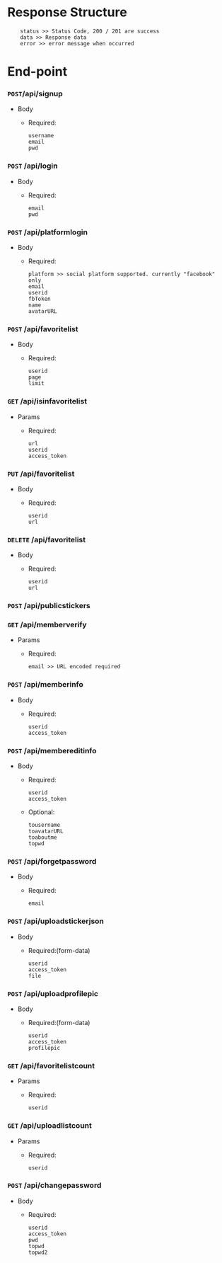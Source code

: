 
# Response Structure

        status >> Status Code, 200 / 201 are success
        data >> Response data 
        error >> error message when occurred


# End-point


### ```POST```/api/signup
  - Body
    - Required:

          username
          email
          pwd



### ```POST``` /api/login    
  - Body
    - Required:

          email
          pwd


### ```POST``` /api/platformlogin
  - Body
    - Required:

          platform >> social platform supported. currently "facebook" only
          email
          userid
          fbToken
          name
          avatarURL



### ```POST``` /api/favoritelist
    
  - Body
    - Required:

          userid
          page
          limit


### ```GET``` /api/isinfavoritelist
  - Params
    - Required:

          url
          userid
          access_token



### ```PUT``` /api/favoritelist 
  - Body
    - Required:

          userid
          url



### ```DELETE``` /api/favoritelist 
  - Body
    - Required:

          userid
          url



### ```POST``` /api/publicstickers
    

### ```GET``` /api/memberverify
  - Params
    - Required:

          email >> URL encoded required



### ```POST``` /api/memberinfo
  - Body
    - Required:

          userid
          access_token



### ```POST``` /api/membereditinfo
  - Body
    - Required:

          userid
          access_token
    
    - Optional:

          tousername
          toavatarURL
          toaboutme
          topwd


### ```POST``` /api/forgetpassword
  - Body
    - Required:

          email



### ```POST``` /api/uploadstickerjson
  - Body
    - Required:(form-data)

          userid
          access_token
          file


### ```POST``` /api/uploadprofilepic
  - Body
    - Required:(form-data)

          userid
          access_token
          profilepic


### ```GET``` /api/favoritelistcount
  - Params
    - Required:

          userid


### ```GET``` /api/uploadlistcount
  - Params
    - Required:

          userid

### ```POST``` /api/changepassword
  - Body
    - Required:

          userid
          access_token
          pwd
          topwd
          topwd2


